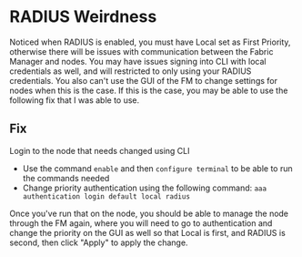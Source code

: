 # RADIUS Weirdness
Noticed when RADIUS is enabled, you must have Local set as First Priority, otherwise there will be issues with communication between the Fabric Manager and nodes. You may have issues signing into CLI with local credentials as well, and will
restricted to only using your RADIUS credentials. You also can't use the GUI of the FM to change settings for nodes when this is the case. If this is the case, you may be able to use the following fix that I was able to use.

## Fix
Login to the node that needs changed using CLI

- Use the command `enable` and then `configure terminal` to be able to run the commands needed
- Change priority authentication using the following command: `aaa authentication login default local radius`

Once you've run that on the node, you should be able to manage the node through the FM again, where you will need to go to authentication and change the priority on the GUI as well so that Local is first, and RADIUS is second, then click
"Apply" to apply the change.
